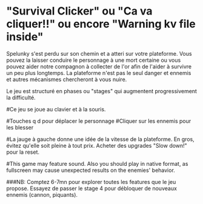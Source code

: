 # "Survival Clicker" ou "Ca va cliquer!!" ou encore "Warning kv file inside"

  Spelunky s'est perdu sur son chemin et a atteri sur votre plateforme. Vous pouvez la laisser conduire le personnage à une mort certaine ou vous pouvez aider notre compagnon à collecter de l'or afin de l'aider à survivre un peu plus longtemps.
  La plateforme n'est pas le seul danger et ennemis et autres mécanismes chercheront à vous nuire.
  
 Le jeu est structuré en phases ou "stages" qui augmentent progressivement la difficulté. 
 
#Ce jeu se joue au clavier et à la souris.

#Touches q d pour déplacer le personnage
#Cliquer sur les ennemis pour les blesser

#La jauge à gauche donne une idée de la vitesse de la plateforme. En gros, évitez qu'elle soit pleine à tout prix. Acheter des upgrades "Slow down!" pour la reset.

#This game may feature sound. Also you should play in native format, as fullscreen may cause unexpected results on the enemies' behavior.

###NB: Comptez 6-7mn pour explorer toutes les features que le jeu propose. Essayez de passer le stage 4 pour débloquer de nouveaux ennemis (cannon, piquants).
